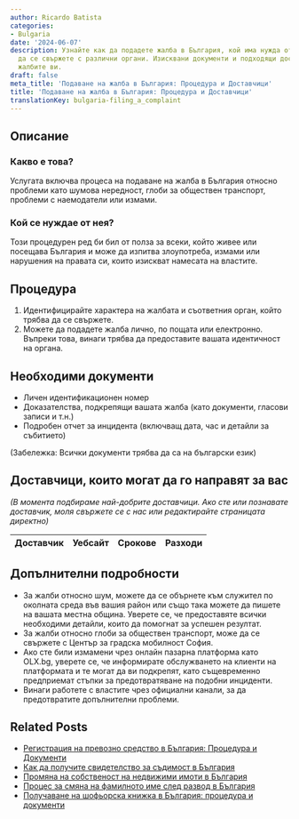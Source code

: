 ```yaml
---
author: Ricardo Batista
categories:
- Bulgaria
date: '2024-06-07'
description: Узнайте как да подадете жалба в България, кой има нужда от нея и как
  да се свържете с различни органи. Изисквани документи и подходящи доставчици за
  жалбите ви.
draft: false
meta_title: 'Подаване на жалба в България: Процедура и Доставчици'
title: 'Подаване на жалба в България: Процедура и Доставчици'
translationKey: bulgaria-filing_a_complaint
---
```



## Описание
### Какво е това?
Услугата включва процеса на подаване на жалба в България относно проблеми като шумова нередност, глоби за обществен транспорт, проблеми с наемодатели или измами.

### Кой се нуждае от нея?
Този процедурен ред би бил от полза за всеки, който живее или посещава България и може да изпитва злоупотреба, измами или нарушения на правата си, които изискват намесата на властите.

## Процедура

1. Идентифицирайте характера на жалбата и съответния орган, който трябва да се свържете.
2. Можете да подадете жалба лично, по пощата или електронно. Въпреки това, винаги трябва да предоставите вашата идентичност на органа.

## Необходими документи
- Личен идентификационен номер
- Доказателства, подкрепящи вашата жалба (като документи, гласови записи и т.н.)
- Подробен отчет за инцидента (включващ дата, час и детайли за събитието)

(Забележка: Всички документи трябва да са на български език)

## Доставчици, които могат да го направят за вас

_(В момента подбираме най-добрите доставчици. Ако сте или познавате доставчик, моля свържете се с нас или редактирайте страницата директно)_

| Доставчик       |     Уебсайт     |     Срокове       |       Разходи    |
| --------------- | --------------- |  :-------------: | :-------------: |


## Допълнителни подробности

- За жалби относно шум, можете да се обърнете към служител по околната среда във вашия район или също така можете да пишете на вашата местна община. Уверете се, че предоставяте всички необходими детайли, които да помогнат за успешен резултат.
- За жалби относно глоби за обществен транспорт, може да се свържете с Център за градска мобилност София.
- Ако сте били измамени чрез онлайн пазарна платформа като OLX.bg, уверете се, че информирате обслужването на клиенти на платформата и те могат да ви подкрепят, като същевременно предприемат стъпки за предотвратяване на подобни инциденти.
- Винаги работете с властите чрез официални канали, за да предотвратите допълнителни проблеми.


## Related Posts

- [Регистрация на превозно средство в България: Процедура и Документи](https://tramitit.com/bg/guides/bulgaria/registratsiia_na_novo_prevozno_sredstvo/)
- [Как да получите свидетелство за съдимост в България](https://tramitit.com/bg/guides/bulgaria/izdavane_na_svidetelstvo_za_sdimost/)
- [Промяна на собственост на недвижими имоти в България](https://tramitit.com/bg/guides/bulgaria/promiana_na_sobstvenost_na_nedvizhim_imot/)
- [Процес за смяна на фамилното име след развод в България](https://tramitit.com/bg/guides/bulgaria/vpisvane_na_smiana_na_imena_sled_razvod/)
- [Получаване на шофьорска книжка в България: процедура и документи](https://tramitit.com/bg/guides/bulgaria/izdavane_na_shoforska_knizhka/)